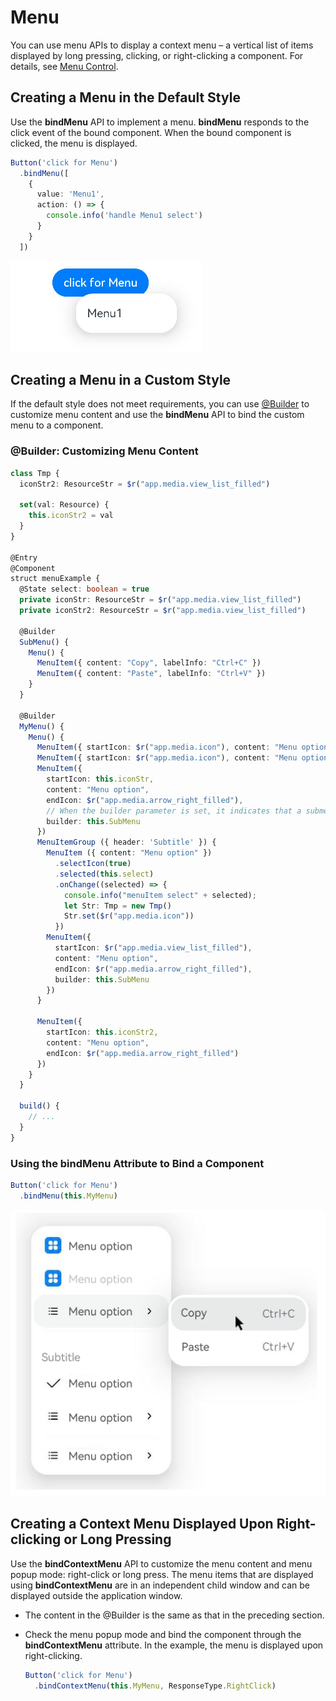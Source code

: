 # Menu


You can use menu APIs to display a context menu – a vertical list of items displayed by long pressing, clicking, or right-clicking a component. For details, see [Menu Control](../reference/apis-arkui/arkui-ts/ts-universal-attributes-menu.md).


## Creating a Menu in the Default Style

Use the **bindMenu** API to implement a menu. **bindMenu** responds to the click event of the bound component. When the bound component is clicked, the menu is displayed.

```ts
Button('click for Menu')
  .bindMenu([
    {
      value: 'Menu1',
      action: () => {
        console.info('handle Menu1 select')
      }
    }
  ])
```


![en-us_image_0000001562940565](figures/en-us_image_0000001562940565.png)


## Creating a Menu in a Custom Style

If the default style does not meet requirements, you can use [\@Builder](../quick-start/arkts-builder.md) to customize menu content and use the **bindMenu** API to bind the custom menu to a component.


### \@Builder: Customizing Menu Content


```ts
class Tmp {
  iconStr2: ResourceStr = $r("app.media.view_list_filled")

  set(val: Resource) {
    this.iconStr2 = val
  }
}

@Entry
@Component
struct menuExample {
  @State select: boolean = true
  private iconStr: ResourceStr = $r("app.media.view_list_filled")
  private iconStr2: ResourceStr = $r("app.media.view_list_filled")

  @Builder
  SubMenu() {
    Menu() {
      MenuItem({ content: "Copy", labelInfo: "Ctrl+C" })
      MenuItem({ content: "Paste", labelInfo: "Ctrl+V" })
    }
  }

  @Builder
  MyMenu() {
    Menu() {
      MenuItem({ startIcon: $r("app.media.icon"), content: "Menu option" })
      MenuItem({ startIcon: $r("app.media.icon"), content: "Menu option" }).enabled(false)
      MenuItem({
        startIcon: this.iconStr,
        content: "Menu option",
        endIcon: $r("app.media.arrow_right_filled"),
        // When the builder parameter is set, it indicates that a submenu is bound to a menu item. When the user hovers the cursor over the menu item, the submenu is displayed.
        builder: this.SubMenu
      })
      MenuItemGroup ({ header: 'Subtitle' }) {
        MenuItem ({ content: "Menu option" })
          .selectIcon(true)
          .selected(this.select)
          .onChange((selected) => {
            console.info("menuItem select" + selected);
            let Str: Tmp = new Tmp()
            Str.set($r("app.media.icon"))
          })
        MenuItem({
          startIcon: $r("app.media.view_list_filled"),
          content: "Menu option",
          endIcon: $r("app.media.arrow_right_filled"),
          builder: this.SubMenu
        })
      }

      MenuItem({
        startIcon: this.iconStr2,
        content: "Menu option",
        endIcon: $r("app.media.arrow_right_filled")
      })
    }
  }

  build() {
    // ...
  }
}

```


### Using the bindMenu Attribute to Bind a Component


```ts
Button('click for Menu')
  .bindMenu(this.MyMenu)
```


![en-us_image_0000001511580924](figures/en-us_image_0000001511580924.png)


## Creating a Context Menu Displayed Upon Right-clicking or Long Pressing

Use the **bindContextMenu** API to customize the menu content and menu popup mode: right-click or long press. The menu items that are displayed using **bindContextMenu** are in an independent child window and can be displayed outside the application window.


- The content in the @Builder is the same as that in the preceding section.

- Check the menu popup mode and bind the component through the **bindContextMenu** attribute. In the example, the menu is displayed upon right-clicking.

  ```ts
  Button('click for Menu')
    .bindContextMenu(this.MyMenu, ResponseType.RightClick)
  ```
